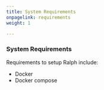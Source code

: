 ```yaml
---
title: System Requirements
onpagelink: requirements
weight: 1

---
```


### System Requirements

Requirements to setup Ralph include:

- Docker
- Docker compose
 
